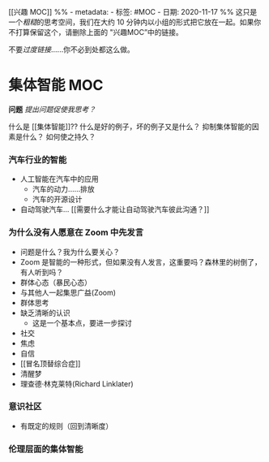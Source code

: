 [[兴趣 MOC]]
%% - metadata:
	- 标签: #MOC
	- 日期: 2020-11-17 %%
这只是一个*粗糙*的思考空间，我们在大约 10 分钟内以小组的形式把它放在一起。如果你不打算保留这个，请删除上面的 "兴趣MOC”中的链接。

不要*过度链接*......你不必到处都这么做。

# 集体智能 MOC
**问题**
*提出问题促使我思考？*

什么是 [[集体智能]]??
什么是好的例子，坏的例子又是什么？
抑制集体智能的因素是什么？
如何使之持久？

### 汽车行业的智能
- 人工智能在汽车中的应用
	- 汽车的动力......排放
	- 汽车的开源设计
- 自动驾驶汽车... [[需要什么才能让自动驾驶汽车彼此沟通？]] 

### 为什么没有人愿意在 Zoom 中先发言
- 问题是什么？我为什么要关心？
- Zoom 是智能的一种形式，但如果没有人发言，这重要吗？森林里的树倒了，有人听到吗？
- 群体心态（暴民心态）
- 与其他人一起集思广益(Zoom)
- 群体思考
- 缺乏清晰的认识
	- 这是一个基本点，要进一步探讨
- 社交 
- 焦虑
- 自信
- [[冒名顶替综合症]]
- 清醒梦
- 理查德·林克莱特(Richard Linklater)

### 意识社区
- 有既定的规则（回到清晰度）

### 伦理层面的集体智能